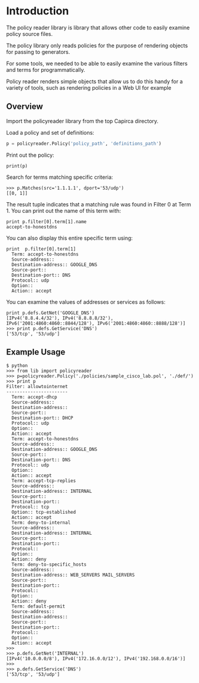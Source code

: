 # Introduction

The policy reader library is library that allows other code to easily examine policy source files.

The policy library only reads policies for the purpose of rendering objects for passing to generators.

For some tools, we needed to be able to easily examine the various filters and terms for programmatically.

Policy reader renders simple objects that allow us to do this handy for a variety of tools, such as rendering policies in a Web UI for example

## Overview

Import the policyreader library from the top Capirca directory.

Load a policy and set of definitions:

```py
p = policyreader.Policy('policy_path', 'definitions_path')
```

Print out the policy:

```
print(p)
```

Search for terms matching specific criteria:

```
>>> p.Matches(src='1.1.1.1', dport='53/udp')
[[0, 1]]
```

The result tuple indicates that a matching rule was found in Filter 0 at Term 1.
You can print out the name of this term with:

```
print p.filter[0].term[1].name
accept-to-honestdns
```

You can also display this entire specific term using:

```
print  p.filter[0].term[1]
  Term: accept-to-honestdns
  Source-address::
  Destination-address:: GOOGLE_DNS
  Source-port::
  Destination-port:: DNS
  Protocol:: udp
  Option::
  Action:: accept
```

You can examine the values of addresses or services as follows:

```
print p.defs.GetNet('GOOGLE_DNS')
[IPv4('8.8.4.4/32'), IPv4('8.8.8.8/32'), IPv6('2001:4860:4860::8844/128'), IPv6('2001:4860:4860::8888/128')]
>>> print p.defs.GetService('DNS')
['53/tcp', '53/udp']
```

## Example Usage

```
$ python
>>> from lib import policyreader
>>> p=policyreader.Policy('./policies/sample_cisco_lab.pol', './def/')
>>> print p
Filter: allowtointernet
-----------------------
  Term: accept-dhcp
  Source-address::
  Destination-address::
  Source-port::
  Destination-port:: DHCP
  Protocol:: udp
  Option::
  Action:: accept
  Term: accept-to-honestdns
  Source-address::
  Destination-address:: GOOGLE_DNS
  Source-port::
  Destination-port:: DNS
  Protocol:: udp
  Option::
  Action:: accept
  Term: accept-tcp-replies
  Source-address::
  Destination-address:: INTERNAL
  Source-port::
  Destination-port::
  Protocol:: tcp
  Option:: tcp-established
  Action:: accept
  Term: deny-to-internal
  Source-address::
  Destination-address:: INTERNAL
  Source-port::
  Destination-port::
  Protocol::
  Option::
  Action:: deny
  Term: deny-to-specific_hosts
  Source-address::
  Destination-address:: WEB_SERVERS MAIL_SERVERS
  Source-port::
  Destination-port::
  Protocol::
  Option::
  Action:: deny
  Term: default-permit
  Source-address::
  Destination-address::
  Source-port::
  Destination-port::
  Protocol::
  Option::
  Action:: accept
>>>
>>> p.defs.GetNet('INTERNAL')
[IPv4('10.0.0.0/8'), IPv4('172.16.0.0/12'), IPv4('192.168.0.0/16')]
>>>
>>> p.defs.GetService('DNS')
['53/tcp', '53/udp']
```
